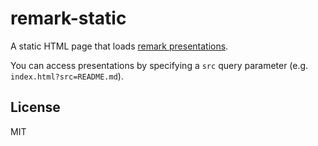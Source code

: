 # remark-static

A static HTML page that loads [remark presentations](https://github.com/gnab/remark).

You can access presentations by specifying a `src` query parameter (e.g. `index.html?src=README.md`).

## License

MIT

